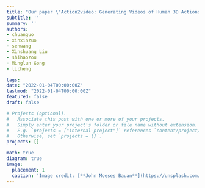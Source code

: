 ```yaml
---
title: "Our paper \"Action2video: Generating Videos of Human 3D Actions\" is accepted by International Journal of Computer Vision(IJCV) 2022!"
subtitle: ''
summary: ''
authors:
- chuanguo
- xinxinzuo
- senwang
- Xinshuang Liu
- shihaozou
- Minglun Gong
- licheng

tags:
date: "2022-01-04T00:00:00Z"
lastmod: "2022-01-04T00:00:00Z"
featured: false
draft: false

# Projects (optional).
#   Associate this post with one or more of your projects.
#   Simply enter your project's folder or file name without extension.
#   E.g. `projects = ["internal-project"]` references `content/project/deep-learning/index.md`.
#   Otherwise, set `projects = []`.
projects: []

math: true
diagram: true
image:
  placement: 1
  caption: 'Image credit: [**John Moeses Bauan**](https://unsplash.com/photos/OGZtQF8iC0g)'
---
```


